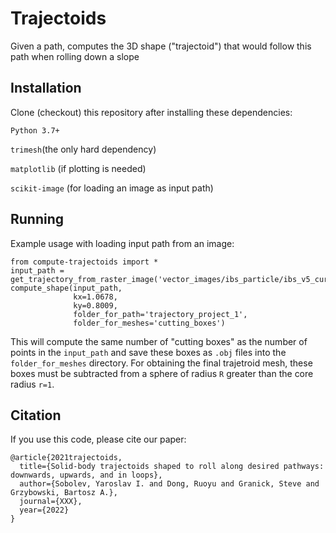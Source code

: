 # Trajectoids
Given a path, computes the 3D shape ("trajectoid") that would follow this path when rolling down a slope

## Installation

Clone (checkout) this repository after installing these dependencies:

`Python 3.7+`

`trimesh`(the only hard dependency)

`matplotlib` (if plotting is needed)

`scikit-image` (for loading an image as input path)

## Running

Example usage with loading input path from an image:
```
from compute-trajectoids import *
input_path = get_trajectory_from_raster_image('vector_images/ibs_particle/ibs_v5_current_good.png')
compute_shape(input_path, 
              kx=1.0678, 
              ky=0.8009, 
              folder_for_path='trajectory_project_1',
              folder_for_meshes='cutting_boxes')
```

This will compute the same number of "cutting boxes" as the number of points in the `input_path` and save 
these boxes as `.obj` files into the `folder_for_meshes` directory. For obtaining the final trajetroid mesh,
these boxes must be subtracted from a sphere of radius `R` greater than the core radius `r=1`.

## Citation
If you use this code, please cite our paper:
```
@article{2021trajectoids,
  title={Solid-body trajectoids shaped to roll along desired pathways: downwards, upwards, and in loops},
  author={Sobolev, Yaroslav I. and Dong, Ruoyu and Granick, Steve and Grzybowski, Bartosz A.},
  journal={XXX},
  year={2022}
}
```
